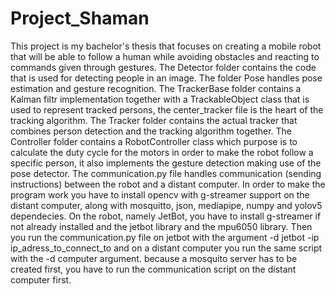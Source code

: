# Project_Shaman
This project is my bachelor's thesis that focuses on creating a mobile robot that will be able to follow a human while avoiding obstacles and reacting to commands given through gestures.
The Detector folder contains the code that is used for detecting people in an image.
The folder Pose handles pose estimation and gesture recognition.
The TrackerBase folder contains a Kalman filtr implementation together with a TrackableObject class that is used to represent tracked persons, the center_tracker file is the heart of the tracking algorithm.
The Tracker folder contains the actual tracker that combines person detection and the tracking algorithm together.
The Controller folder contains a RobotController class which purpose is to calculate the duty cycle for the motors in order to make the robot follow a specific person, it also implements the gesture detection making use of the pose detector.
The communication.py file handles communication (sending instructions) between the robot and a distant computer.
In order to make the program work you have to install opencv with g-streamer support on the distant computer, along with mosquitto, json, mediapipe, numpy and yolov5 dependecies. On the robot, namely JetBot, you have to install g-streamer if not already installed and the jetbot library and the mpu6050 library. Then you run the communication.py file on jetbot with the argument -d jetbot -ip ip_adress_to_connect_to and on a distant computer you run the same script with the -d computer argument. because a mosquito server has to be created first, you have to run the communication script on the distant computer first.
